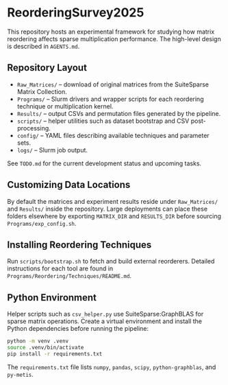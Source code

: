 # ReorderingSurvey2025

This repository hosts an experimental framework for studying how matrix reordering affects sparse multiplication performance. The high-level design is described in `AGENTS.md`.

## Repository Layout
- `Raw_Matrices/` – download of original matrices from the SuiteSparse Matrix Collection.
- `Programs/` – Slurm drivers and wrapper scripts for each reordering technique or multiplication kernel.
- `Results/` – output CSVs and permutation files generated by the pipeline.
- `scripts/` – helper utilities such as dataset bootstrap and CSV post-processing.
- `config/` – YAML files describing available techniques and parameter sets.
- `logs/` – Slurm job output.

See `TODO.md` for the current development status and upcoming tasks.

## Customizing Data Locations

By default the matrices and experiment results reside under `Raw_Matrices/` and
`Results/` inside the repository.  Large deployments can place these folders
elsewhere by exporting `MATRIX_DIR` and `RESULTS_DIR` before sourcing
`Programs/exp_config.sh`.

## Installing Reordering Techniques

Run `scripts/bootstrap.sh` to fetch and build external reorderers. Detailed
instructions for each tool are found in `Programs/Reordering/Techniques/README.md`.

## Python Environment

Helper scripts such as `csv_helper.py` use SuiteSparse:GraphBLAS for
sparse matrix operations. Create a virtual environment and install the
Python dependencies before running the pipeline:

```bash
python -m venv .venv
source .venv/bin/activate
pip install -r requirements.txt
```

The `requirements.txt` file lists `numpy`, `pandas`, `scipy`,
`python-graphblas`, and `py-metis`.
